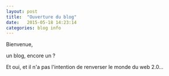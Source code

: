 ```yaml
---
layout: post
title:  "Ouverture du blog"
date:   2015-05-18 14:23:14
categories: blog info
---
```


Bienvenue,

un blog, encore un ?

Et oui, et il n'a pas l'intention de renverser le monde du web 2.0...


